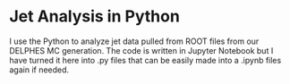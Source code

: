 # Jet Analysis in Python

I use the Python to analyze jet data pulled from ROOT files from our DELPHES MC generation. 
The code is written in Jupyter Notebook but I have turned it here into .py files that can be easily made into a .ipynb files again if needed.
